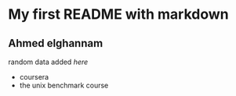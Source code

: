 # My first README with markdown 

## Ahmed elghannam 

random data added *here* 

- coursera
- the unix benchmark course




